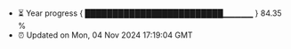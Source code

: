 - ⏳ Year progress { █████████████████████████▁▁▁▁▁ } 84.35 %
- ⏰ Updated on Mon, 04 Nov 2024 17:19:04 GMT


